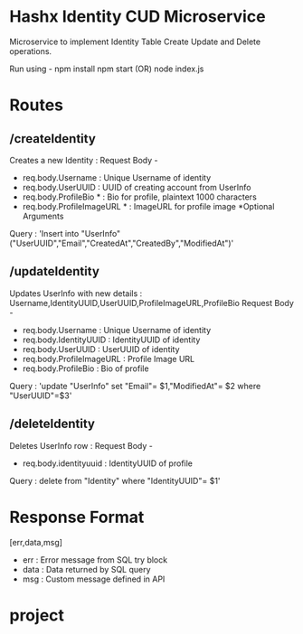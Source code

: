 
# Hashx Identity CUD Microservice

Microservice to implement Identity Table Create Update and Delete operations.

Run using - 
npm install 
npm start 
(OR)
node index.js

# Routes

## /createIdentity

Creates a new Identity : 
Request Body - 
 - req.body.Username : Unique Username of identity
 - req.body.UserUUID : UUID of creating account from UserInfo
 - req.body.ProfileBio * : Bio for profile, plaintext 1000 characters
 -  req.body.ProfileImageURL * : ImageURL for profile image
 *Optional Arguments 
 
Query : 'Insert into "UserInfo" ("UserUUID","Email","CreatedAt","CreatedBy","ModifiedAt")'

## /updateIdentity

Updates  UserInfo with new details : 
Username,IdentityUUID,UserUUID,ProfileImageURL,ProfileBio
Request Body - 
 - req.body.Username : Unique Username of identity
 - req.body.IdentityUUID : IdentityUUID of identity 
 - req.body.UserUUID : UserUUID of identity
 - req.body.ProfileImageURL : Profile Image URL
 - req.body.ProfileBio : Bio of profile

 
Query : 'update "UserInfo" set "Email"= $1,"ModifiedAt"= $2  where "UserUUID"=$3' 

## /deleteIdentity

Deletes UserInfo row : 
Request Body - 
 - req.body.identityuuid : IdentityUUID of profile 
 
Query : delete from "Identity" where "IdentityUUID"= $1' 



# Response Format

[err,data,msg]

 - err : Error message from SQL try block
 - data : Data returned by SQL query
 - msg : Custom message defined in API






# project
